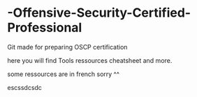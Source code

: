 # -Offensive-Security-Certified-Professional
Git made for preparing OSCP certification 

here you will find Tools ressources cheatsheet and more. 

some ressources are in french sorry ^^ 


escssdcsdc